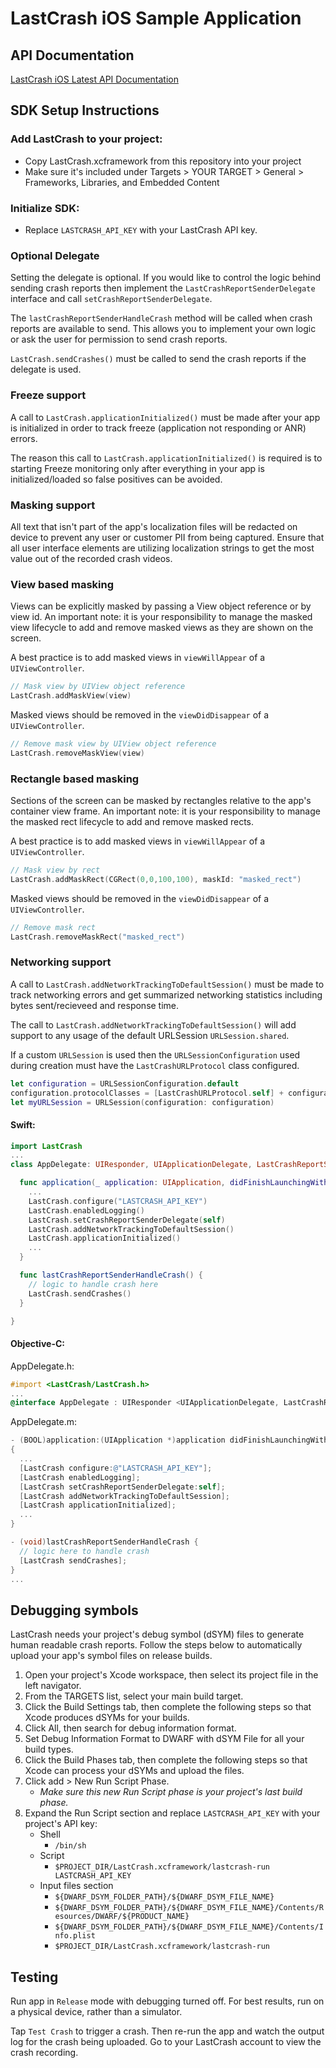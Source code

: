 # LastCrash iOS Sample Application

## API Documentation

[LastCrash iOS Latest API Documentation](https://docs.lastcrash.io/ios/api/latest/documentation/lastcrash/lastcrash)

## SDK Setup Instructions

### Add LastCrash to your project:

- Copy LastCrash.xcframework from this repository into your project
- Make sure it's included under Targets > YOUR TARGET > General > Frameworks, Libraries, and Embedded Content

### Initialize SDK:

- Replace `LASTCRASH_API_KEY` with your LastCrash API key.

### Optional Delegate

Setting the delegate is optional.  If you would like to control the logic behind sending crash reports then implement the `LastCrashReportSenderDelegate` interface and call `setCrashReportSenderDelegate`.

The `lastCrashReportSenderHandleCrash` method will be called when crash reports are available to send.  This allows you to implement your own logic or ask the user for permission to send crash reports.

`LastCrash.sendCrashes()` must be called to send the crash reports if the delegate is used.

### Freeze support

A call to `LastCrash.applicationInitialized()` must be made after your app is initialized in order to track freeze (application not responding or ANR) errors.  

The reason this call to `LastCrash.applicationInitialized()` is required is to starting Freeze monitoring only after everything in your app is initialized/loaded so false positives can be avoided.

### Masking support

All text that isn't part of the app's localization files will be redacted on device to prevent any user or customer PII from being captured.  Ensure that all user interface elements are utilizing localization strings to get the most value out of the recorded crash videos.

### View based masking

Views can be explicitly masked by passing a View object reference or by view id.  An important note: it is your responsibility to manage the masked view lifecycle to add and remove masked views as they are shown on the screen.

A best practice is to add masked views in `viewWillAppear` of a `UIViewController`.

```swift
// Mask view by UIView object reference
LastCrash.addMaskView(view)
```

Masked views should be removed in the `viewDidDisappear` of a `UIViewController`.

```swift
// Remove mask view by UIView object reference
LastCrash.removeMaskView(view)
```

### Rectangle based masking

Sections of the screen can be masked by rectangles relative to the app's container view frame.  An important note: it is your responsibility to manage the masked rect  lifecycle to add and remove masked rects.

A best practice is to add masked views in `viewWillAppear` of a `UIViewController`.

```swift
// Mask view by rect
LastCrash.addMaskRect(CGRect(0,0,100,100), maskId: "masked_rect")
```

Masked views should be removed in the `viewDidDisappear` of a `UIViewController`.

```swift
// Remove mask rect
LastCrash.removeMaskRect("masked_rect")
```

### Networking support

A call to `LastCrash.addNetworkTrackingToDefaultSession()` must be made to track networking errors and get summarized networking statistics including bytes sent/recieveed and response time.

The call to `LastCrash.addNetworkTrackingToDefaultSession()` will add support to any usage of the default URLSession `URLSession.shared`.

If a custom `URLSession` is used then the `URLSessionConfiguration` used during creation must have the `LastCrashURLProtocol` class configured.

```swift
let configuration = URLSessionConfiguration.default
configuration.protocolClasses = [LastCrashURLProtocol.self] + configuration.protocolClasses!
let myURLSession = URLSession(configuration: configuration)
```

#### **Swift:**

```swift
import LastCrash
...
class AppDelegate: UIResponder, UIApplicationDelegate, LastCrashReportSenderDelegate {

  func application(_ application: UIApplication, didFinishLaunchingWithOptions launchOptions: [UIApplication.LaunchOptionsKey: Any]?) -> Bool {
    ...
    LastCrash.configure("LASTCRASH_API_KEY")
    LastCrash.enabledLogging()
    LastCrash.setCrashReportSenderDelegate(self)
    LastCrash.addNetworkTrackingToDefaultSession()
    LastCrash.applicationInitialized()
    ...
  }

  func lastCrashReportSenderHandleCrash() {
    // logic to handle crash here
    LastCrash.sendCrashes()
  }

}
```

#### **Objective-C:**

AppDelegate.h:

```objectivec
#import <LastCrash/LastCrash.h>
...
@interface AppDelegate : UIResponder <UIApplicationDelegate, LastCrashReportSenderDelegate>
```

AppDelegate.m:

```objectivec
- (BOOL)application:(UIApplication *)application didFinishLaunchingWithOptions:(NSDictionary *)launchOptions
{
  ...
  [LastCrash configure:@"LASTCRASH_API_KEY"];
  [LastCrash enabledLogging];
  [LastCrash setCrashReportSenderDelegate:self];
  [LastCrash addNetworkTrackingToDefaultSession];
  [LastCrash applicationInitialized];
  ...
}

- (void)lastCrashReportSenderHandleCrash {
  // logic here to handle crash
  [LastCrash sendCrashes];
}
...
```

## Debugging symbols

LastCrash needs your project's debug symbol (dSYM) files to generate human readable crash reports.  Follow the steps below to automatically upload your app's symbol files on release builds.

1. Open your project's Xcode workspace, then select its project file in the left navigator.
2. From the TARGETS list, select your main build target.
3. Click the Build Settings tab, then complete the following steps so that Xcode produces dSYMs for your builds.
4. Click All, then search for debug information format.
5. Set Debug Information Format to DWARF with dSYM File for all your build types.
6. Click the Build Phases tab, then complete the following steps so that Xcode can process your dSYMs and upload the files.
7. Click add > New Run Script Phase.
    * _Make sure this new Run Script phase is your project's last build phase._
8. Expand the Run Script section and replace `LASTCRASH_API_KEY` with your project's API key:
    * Shell
        * `/bin/sh`
    * Script
        * `$PROJECT_DIR/LastCrash.xcframework/lastcrash-run LASTCRASH_API_KEY`
    * Input files section
        * `${DWARF_DSYM_FOLDER_PATH}/${DWARF_DSYM_FILE_NAME}`
        * `${DWARF_DSYM_FOLDER_PATH}/${DWARF_DSYM_FILE_NAME}/Contents/Resources/DWARF/${PRODUCT_NAME}`
        * `${DWARF_DSYM_FOLDER_PATH}/${DWARF_DSYM_FILE_NAME}/Contents/Info.plist`
        * `$PROJECT_DIR/LastCrash.xcframework/lastcrash-run`

## Testing

Run app in `Release` mode with debugging turned off. For best results, run on a physical device, rather than a simulator.

Tap `Test Crash` to trigger a crash.  Then re-run the app and watch the output log for the crash being uploaded.  Go to your LastCrash account to view the crash recording.